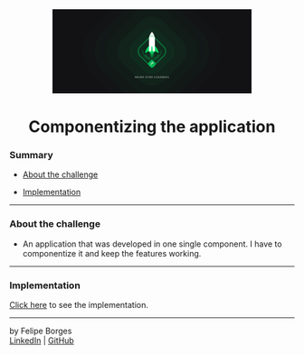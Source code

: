 <div align="center">
	<a href="https://pages.rocketseat.com.br/ignite" target="_blank">
		<img src="./.github/ignite.png" alt="Logo" width="70%""/>
	</a>
</div>

<div align="center">
	<h1>Componentizing the application</h1>
</div>

### Summary

- [About the challenge](#about-the-challenge)

- [Implementation](#Implementation)
<hr>

### About the challenge

- An application that was developed in one single component. I have to componentize it and keep the features working.
<hr>

### Implementation

[Click here](https://github.com/felipejsborges/ignite-1th-challenge-reactjs-complementary/commit/5c0a22bbc78c9b20666e09bb46b5b7867c8e7756) to see the implementation.
<hr>

by Felipe Borges<br>
[LinkedIn](https://www.linkedin.com/in/felipejsborges) | [GitHub](https://github.com/felipejsborges)
